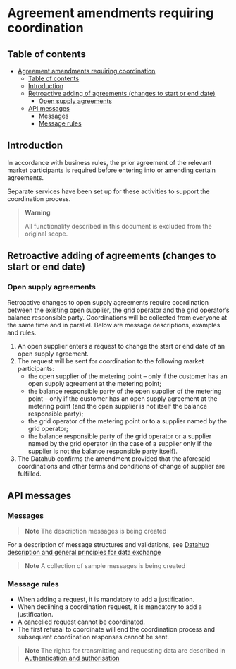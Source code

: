 ﻿# Agreement amendments requiring coordination

## Table of contents

- [Agreement amendments requiring coordination](#agreement-amendments-requiring-coordination)
  - [Table of contents](#table-of-contents)
  - [Introduction](#introduction)
  - [Retroactive adding of agreements (changes to start or end date)](#retroactive-adding-of-agreements-changes-to-start-or-end-date)
    - [Open supply agreements](#open-supply-agreements)
  - [API messages](#api-messages)
    - [Messages](#messages)
    - [Message rules](#message-rules)

## Introduction

In accordance with business rules, the prior agreement of the relevant market participants is required before entering into or amending certain agreements.

Separate services have been set up for these activities to support the coordination process.

> **Warning**
> 
> All functionality described in this document is excluded from the original scope.

## Retroactive adding of agreements (changes to start or end date)

### Open supply agreements

Retroactive changes to open supply agreements require coordination between the existing open supplier, the grid operator and the grid operator’s balance responsible party. Coordinations will be collected from everyone at the same time and in parallel. Below are message descriptions, examples and rules.

1. An open supplier enters a request to change the start or end date of an open supply agreement.
2. The request will be sent for coordination to the following market participants:
   - the open supplier of the metering point – only if the customer has an open supply agreement at the metering point;
   - the balance responsible party of the open supplier of the metering point – only if the customer has an open supply agreement at the metering point (and the open supplier is not itself the balance responsible party);
   - the grid operator of the metering point or to a supplier named by the grid operator;
   - the balance responsible party of the grid operator or a supplier named by the grid operator (in the case of a supplier only if the supplier is not the balance responsible party itself).
3. The Datahub confirms the amendment provided that the aforesaid coordinations and other terms and conditions of change of supplier are fulfilled.

## API messages

### Messages

> **Note**
> The description messages is being created

For a description of message structures and validations, see [Datahub description and general principles for data exchange](01-datahub-description-and-general-principles-for-data-exchange.md)

> **Note**
> A collection of sample messages is being created

### Message rules

- When adding a request, it is mandatory to add a justification.
- When declining a coordination request, it is mandatory to add a justification.
- A cancelled request cannot be coordinated.
- The first refusal to coordinate will end the coordination process and subsequent coordination responses cannot be sent.

> **Note**
> The rights for transmitting and requesting data are described in [Authentication and authorisation](03-authentication-and-authorisation.md)
